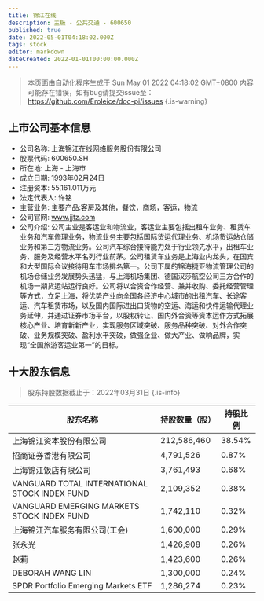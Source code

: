 ```yaml
---
title: 锦江在线
description: 主板 - 公共交通 - 600650
published: true
date: 2022-05-01T04:18:02.000Z
tags: stock
editor: markdown
dateCreated: 2022-01-01T00:00:00.000Z
---
```


> 本页面由自动化程序生成于 Sun May 01 2022 04:18:02 GMT+0800
> 内容可能存在错误，如有bug请提交issue至：https://github.com/Eroleice/doc-pi/issues
{.is-warning}

## 上市公司基本信息
- 公司名称: 上海锦江在线网络服务股份有限公司
- 股票代码: 600650.SH
- 所在地: 上海 - 上海市
- 成立日期: 1993年02月24日
- 注册资本: 55,161.011万元
- 法定代表人: 许铭
- 主营业务: 主要产品:客房及其他，餐饮，商场，客运，物流
- 公司官网: www.jjtz.com
- 公司介绍: 公司主业是客运业和物流业，客运业主要包括出租车业务、租赁车业务和汽车修理业务，物流业务主要包括国际货运代理业务、机场货运站仓储业务和第三方物流业务。公司汽车综合接待能力处于行业领先水平，出租车业务、服务及经营水平名列行业前茅。公司租赁车业务是上海业内龙头，在国宾和大型国际会议接待用车市场排名第一。公司下属的锦海捷亚物流管理公司的机场仓储业务发展势头迅猛，与上海机场集团、德国汉莎航空公司三方合作的机场一期货运站运行良好。公司将以合资合作经营、兼并收购、委托经营管理等方式，立足上海，将优势产业向全国各经济中心城市的出租汽车、长途客运、汽车租赁市场，以及国内国际进出口货物的空运、海运和快件运输代理业务延伸，并通过证券市场平台，以股权转让、国内外合资等资本运作方式拓展核心产业、培育新新产业，实现服务区域突破、服务品种突破、对外合作突破、业务规模突破、盈利水平突破，做强企业、做大产业、做响品牌，实现“全国旅游客运业第一”的目标。


## 十大股东信息
> 股东持股数据截止于：2022年03月31日
{.is-info}

| 股东名称 | 持股数量（股） | 持股比例 |
| --- | --- | --- |
| 上海锦江资本股份有限公司 | 212,586,460 | 38.54% |
| 招商证券香港有限公司 | 4,791,526 | 0.87% |
| 上海锦江饭店有限公司 | 3,761,493 | 0.68% |
| VANGUARD TOTAL INTERNATIONAL STOCK INDEX FUND | 2,109,352 | 0.38% |
| VANGUARD EMERGING MARKETS STOCK INDEX FUND | 1,742,110 | 0.32% |
| 上海锦江汽车服务有限公司(工会) | 1,600,000 | 0.29% |
| 张永光 | 1,426,908 | 0.26% |
| 赵莉 | 1,423,600 | 0.26% |
| DEBORAH WANG LIN | 1,300,000 | 0.24% |
| SPDR Portfolio Emerging Markets ETF | 1,286,274 | 0.23% |




